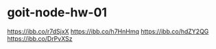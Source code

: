 # goit-node-hw-01
https://ibb.co/r7dSjxX
https://ibb.co/h7HnHmq
https://ibb.co/hdZY2QG
https://ibb.co/DrPvXSz
